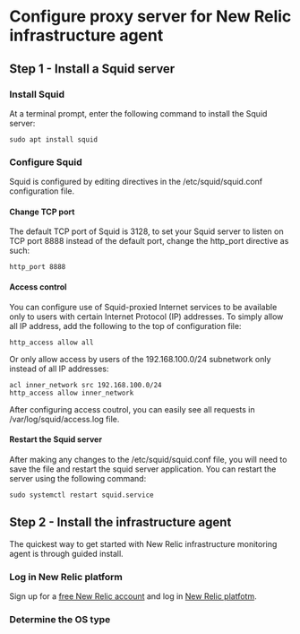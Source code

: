 # Configure proxy server for New Relic infrastructure agent
## Step 1 - Install a Squid server
### Install Squid
At a terminal prompt, enter the following command to install the Squid server:
```
sudo apt install squid
```
### Configure Squid
Squid is configured by editing directives in the /etc/squid/squid.conf configuration file.
#### Change TCP port
The default TCP port of Squid is 3128, to set your Squid server to listen on TCP port 8888 instead of the default port, change the http_port directive as such:
```
http_port 8888
```
#### Access control
You can configure use of Squid-proxied Internet services to be available only to users with certain Internet Protocol (IP) addresses. To simply allow all IP address, add the following to the top of configuration file:
```
http_access allow all
```
Or only allow access by users of the 192.168.100.0/24 subnetwork only instead of all IP addresses:
```
acl inner_network src 192.168.100.0/24
http_access allow inner_network
```
After configuring access coutrol, you can easily see all requests in /var/log/squid/access.log file.
#### Restart the Squid server
After making any changes to the /etc/squid/squid.conf file, you will need to save the file and restart the squid server application. You can restart the server using the following command:
```
sudo systemctl restart squid.service
```
## Step 2 - Install the infrastructure agent
The quickest way to get started with New Relic infrastructure monitoring agent is through guided install.
### Log in New Relic platform
Sign up for a [free New Relic account](https://newrelic.com/signup) and log in [New Relic platfotm](https://one.newrelic.com).
### Determine the OS type
